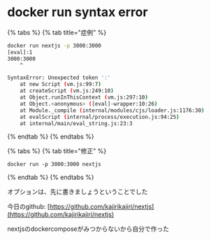 # docker run syntax error



{% tabs %}
{% tab title="症例" %}
```bash
docker run nextjs -p 3000:3000
[eval]:1
3000:3000
    ^

SyntaxError: Unexpected token ':'
    at new Script (vm.js:99:7)
    at createScript (vm.js:249:10)
    at Object.runInThisContext (vm.js:297:10)
    at Object.<anonymous> ([eval]-wrapper:10:26)
    at Module._compile (internal/modules/cjs/loader.js:1176:30)
    at evalScript (internal/process/execution.js:94:25)
    at internal/main/eval_string.js:23:3
```
{% endtab %}
{% endtabs %}

{% tabs %}
{% tab title="修正" %}
```
docker run -p 3000:3000 nextjs
```
{% endtab %}
{% endtabs %}

オプションは、先に書きましょうということでした

今日のgithub: [https://github.com/kajirikajiri/nextjs](https://github.com/kajirikajiri/nextjs)

nextjsのdockercomposeがみつからないから自分で作った

